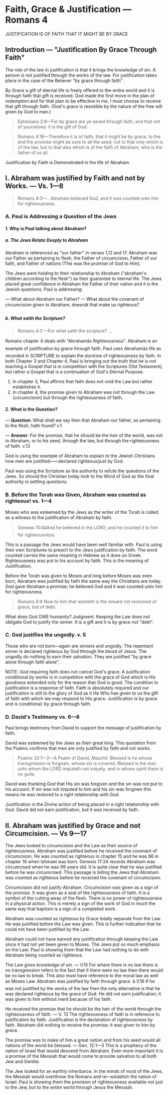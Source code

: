 # Faith, Grace & Justification &mdash; Romans 4

JUSTIFICATION IS OF FAITH THAT IT MIGHT BE BY GRACE

## Introduction &mdash; &quot;Justification By Grace Through Faith&quot;

The role of the law in justification is that it brings the knowledge of sin.  A person is not justified through the works of the law. For justification takes place in the case of the Believer &quot;by grace through faith&quot;.

By Grace a gift of eternal life is freely offered to the entire world and it is through faith that gift is received. God made the first move in the plan of redemption and for that plan to be effective in me, I must choose to receive that gift through faith. (God&apos;s grace is resistible by the nature of the free will given by God to man.)

> Ephesians 2:8&mdash;For by grace are ye saved through faith; and that not of yourselves: it is the gift of God:

> Romans 4:16&mdash;Therefore it is of faith, that it might be by grace; to the end the promise might be sure to all the seed; not to that only which is of the law, but to that also which is of the faith of Abraham; who is the father of us all.

Justification by Faith is Demonstrated in the life of Abraham.

<!-- -- -- -->
<!-- -- -- -->
<!-- -- -- -->
## I. Abraham was justified by Faith and not by Works. &mdash; Vs. 1&mdash;8

> Romans 4:3&mdash;…Abraham believed God, and it was counted unto him for righteousness.

### A. Paul is Addressing a Question of the Jews

#### 1. Why is Paul talking about Abraham?

##### a. The Jews Relate Deeply to Abraham

Abraham is referenced as &quot;our father&quot; in verses 1,12 and 17. Abraham was our Father as pertaining to flesh, the Father of circumcision, Father of our faith, and Father of nations (This was the promise of God to Him).

The Jews were holding to their relationship to Abraham (&quot;abraham&apos;s children according to the flesh&quot;) as their guarantee to eternal life. The Jews placed great confidence in Abraham the Father of their nation and it is the Jewish questions, Paul is addressing:

&mdash; What about Abraham our Father?
&mdash; What about the covenant of circumcision given to Abraham, doesnât that make us righteous?

##### b. What saith the Scripture?

> Romans 4:3 &mdash;For what saith the scripture? …

Romans chapter 4 deals with &quot;Abrahamâs Righteousness&quot;. Abraham is an example of justification by grace through faith.  Paul uses Abrahamâs life as recorded in SCRIPTURE to explain the doctrine of righteousness by faith. In both Chapter 3 and Chapter 4, Paul is bringing out the truth that he is not teaching a Gospel that is in competition with the Scriptures (Old Testament), but rather a Gospel that is a continuation of God&apos;s Eternal Purpose.

1. In chapter 3, Paul affirms that faith does not void the Law but rather establishes it.
2. In chapter 4, the promise given to Abraham was  not through the Law (circumcision) but through the righteousness of faith.

#### 2. What is the Question?

&mdash; **Question**:
What shall we say then that Abraham our father, as pertaining to the flesh, hath found? v.1

&mdash; **Answer**:
For the promise, that he should be the heir of the world, was not to Abraham, or to his seed, through the law, but through the righteousness of faith. v.13

God is using the example of Abraham to explain to the Jewish Christians how men are justified&mdash;&mdash;declared righteous/just by God.

Paul was using the Scripture as the authority to refute the questions of the Jews. So should the Christian today look to the Word of God as the final authority in settling questions.

### B. Before the Torah was Given, Abraham was counted as righteous! vs. 1&mdash;4

Moses who was esteemed by the Jews as the writer of the Torah is called as a witness to the justification of Abraham by faith.

> Genesis 15:6âAnd he believed in the LORD; and he counted it to him for righteousness.

This is a passage the Jews would have been well familiar with. Paul is using their own Scriptures to preach to the Jews justification by faith. The word counted carries the same meaning in Hebrew as it does on Greek. Righteousness was put to his account by faith. This is the meaning of Justification.

Before the Torah was given to Moses and long before Moses was even born, Abraham was justified by faith the same way the Christians are today. God gave Abraham a promise; he believed God and it was counted unto him for righteousness.

> Romans 4:4 Now to him that worketh is the reward not reckoned of grace, but of debt.

What does God OWE humanity? Judgment. Keeping the Law does not obligate God to justify the sinner. It is a gift and it is by grace not &quot;debt&quot;.

### C. God justifies the ungodly. v. 5

Those who are not born&mdash;again are sinners and ungodly. The repentant sinner is declared righteous by God through the blood of Jesus. The ungodly do nothing to earn their salvation. They are justified &quot;by grace alone through faith alone&quot;.

NOTE: God requiring faith does not cancel God&apos;s grace. A justification conditional by works is in competition with the grace of God which is His goodness extended only for the reason that God is good. The condition to justification is a response of faith. Faith is absolutely required and our justification is still to the glory of God as it He Who has given to us the gift of faith with which we may respond to His grace. Justification is  by grace and is conditional: by grace through faith.

### D. David&apos;s Testimony vs. 6&mdash;8

Paul brings testimony from David to support the message of justification by faith.

David was esteemed by the Jews as their great king. This quotation from the Psalms confirms that men are only justified by faith and not works.

> Psalms 32:1&mdash;2&mdash;A Psalm of David, Maschil. Blessed is he whose transgression is forgiven, whose sin is covered. Blessed is the man unto whom the LORD imputeth not iniquity, and in whose spirit there is no guile.

David was thanking God that His sin was forgiven and the sin was not put to his account. If sin was not imputed to him and his sin was forgiven this means he was restored to a right relationship with God.

Justification is the Divine action of being placed in a right relationship with God. David did not earn justification, but it was received by faith.

<!-- -- -- -->
<!-- -- -- -->
<!-- -- -- -->
## II. Abraham was justified by Grace and not Circumcision. &mdash; Vs 9&mdash;17

The Jews looked to circumcision and the Law as their source of righteousness. Abraham was justified before he received the covenant of circumcision. He was counted as righteous in chapter 15 and he was 86 in chapter 16 when Ishmael was born.  Genesis 17:24 records Abraham was circumcised when he was 99 years old. It is quite clear that he was justified before he was circumcised. This passage is telling the Jews that Abraham was counted as righteous before he received the covenant of circumcision.

Circumcision did not justify Abraham. Circumcision was given as a sign of the promise. It was given as a seal of the righteousness of faith. It is a symbol of the cutting away of the flesh. There is no power of righteousness in a physical action. This is merely a sign of the work of God in much the same way that baptism is a sign of a completed work.

Abraham was counted as righteous by Grace totally separate from the Law. He was justified before the Law was given. This is further indication that he could not have been justified by the Law.

Abraham could not have earned any justification through keeping the Law since it had not yet been given to Moses. The Jews put so much emphasis on the Law; Paul is showing them that the Law had nothing to do with Abraham being counted as righteous.

The Law gives knowledge of sin. &mdash; V.15 For where there is no law there is no transgression refers to the fact that if there were no law then there would be no law to break. This also must have reference to the moral law as well as Moses Law.
Abraham was justified by faith through grace. â V.16 If he was not justified by the works of the law then the only alternative is that he was declared righteous by the grace of God. He did not earn justification; it was given to him without merit because of his faith.

He received the promise that he should be the heir of the world through the righteousness of faith. &mdash; V. 13 The righteousness of faith is in reference to justification by faith. Justification is the declaration of righteousness by faith. Abraham did nothing to receive the promise; it was given to him by grace.

The promise was to make of him a great nation and from his seed would all nations of the world be blessed. &mdash; Gen. 12:1&mdash;3 This is a prophecy of the nation of Israel that would descend from Abraham. Even more important it is a promise of the Messiah that would come to provide salvation to all both Jew and Gentile.

The Jew looked for an earthly inheritance. In the minds of most of the Jews, the Messiah would overthrow the Romans and re&mdash;establish the nation of Israel. Paul is showing them the provision of righteousness available not just to the Jew, but to the entire world through Jesus the Messiah.

<!--

Review and glean:

A.	IT IS OF FAITH THAT IT MIGHT BE BY GRACE &mdash; 4:1&mdash;25

	Romans chapter four deals with Abrahamâs Righteousness. Abraham is an example of justification by faith.  Paul uses Abrahamâs life to explain the doctrine of righteousness by faith. Abrahamâs Faith is recorded.
aAbraham is mentioned as our Father (1:1; 1:12; 1:17)
1.	Father as pertaining to flesh.
2.	Father of circumcision.
3.	Father of our faith.
4.	Father of nations. (This was the promise of God to Him)
aAbraham is used to support Paulâs doctrine.
1.	Mosaic Law was not the first step in act of Redemption.
2.	History of chosen people did not begin at Sinai.
3.	Covenant with Abraham extended beyond Mosaic covenant of works.
4.	Covenant of Grace precedes covenant of works.
5.	Whole chapter is occupied with Godâs dealing with Abraham.
aPaulâs arguments are presented.  (Verses 1&mdash;25)
1.	Righteousness is by faith.
2.	Righteousness is not obtained by works.
3.	It is not acquired by circumcision.
4.	You cannot gain it through adherence of the law.  4:13&mdash;17
5.	Abrahamâs faith shows us an example that we must follow.
6.	Paul reasoned that righteousness by faith is the only way to please God.

1.	Justification by Faith is illustrated in the life of Abraham. â Vs. 1&mdash;8

Question: What shall we say then that Abraham our father, as pertaining to the flesh, hath found? v.1
Answer: For the promise, that he should be the heir of the world, was not to Abraham, or to his seed, through the law, but through the righteousness of faith. v.13

a.	Paul uses Abraham the Father of the nation of Israel to show the Jews the concept of justification by faith.
1)	The Jews placed great confidence in Abraham the Father of their nation.
	God is using the example of Abraham to prove to them how men are justified.
1)	Paul was addressing the questions of the Jew.
 	What about Abraham our Father?  What about the covenant of circumcision given to Abraham, doesnât that make us righteous? The Jews were holding to the covenant of Abraham which they believed guaranteed them eternal life.
2)	What saith the Scripture? â V. 3
	Paul was using the Scripture as the authority to refute the Questions of the Jews. So should the Christian today look to the Word of God as the final authority in settling questions. As much as possible it is good to answer the questions of people with the Bible.
Abraham was justified by faith and not by works.
1)	Abraham believed God and it was counted unto him for 	righteousness. â V. 3
3)	Moses who was esteemed by the Jews as the writer of the Torah is 	called as a witness to the justification of Abraham by faith.
Genesis 15:6âAnd he believed in the LORD; and he counted it to him for righteousness
	This is a passage the Jews would have been well familiar with. Paul is using their own Scriptures to preach to the Jews justification by faith. The word counted carries the same meaning in Hebrew as it does on Greek. Righteousness was put to his account by faith. This is the meaning of Justification. Abraham was justified by faith the same way the Christians are today. God gave Abraham a promise; he believed God and it was counted unto him for righteousness.
4)	God justifies the ungodly. â V. 5
	 Those who are not born&mdash;again are sinners and ungodly. The repentant sinner is declared righteous by God through the blood of Jesus. The ungodly do nothing to earn their salvation. They are justified totally by faith.

David is called as a witness for justification by faith.
Paul brings testimony from David to support the message of 	justification by faith.
	 David was esteemed by the Jews as their great king. This quotation from the Psalms confirms that men are only justified by faith and not works.
Psalms 32:1&mdash;2â A Psalm of David, Maschil. Blessed is he whose transgression is forgiven, whose sin is covered. Blessed is the man unto whom the LORD imputeth not iniquity, and in whose spirit there is no guile.
David was thanking God that His sin was forgiven and the sin was 	not put to his account. If sin was not imputed to him and his sin was forgiven this means he was restored to a right relationship with God. Justification is the Divine action of being placed in a right relationship with God through Jesus. David did not earn justification it was received by faith.

Abraham was justified by Grace. â Vs 9&mdash;17

The Jews looked to circumcision and the Law as their source of righteousness Abraham was justified before he received the covenant of circumcision. He was counted as righteous in chapter 15 and he was 86 in chapter 16 when Ishmael was born.  Chapter 17 records Abraham was circumcised when he was 99 years old.&mdash; Gen. 17: 24.  It is quite clear that he was justified before he was circumcised. This passage is telling the Jews that Abraham was counted as righteous before he received the covenant of circumcision.
Circumcision did not justify Abraham. Circumcision was given as a sign of the promise. It was given as a seal of the righteousness of faith. It is a symbol of the cutting away of the flesh. There is no power of righteousness in a physical action. This is merely a sign of the work of God in much the same way that baptism is a sign of a completed work.
Abraham was counted as righteous by Grace totally separate from the Law. He was justified before the Law was given. This is further indication that he could not have been justified by the Law.
Abraham could not have earned any justification through keeping the Law since it had not yet been given to Moses. The Jews put so much emphasis on the Law; Paul is showing them that the Law had nothing to do with Abraham being counted as righteous.
The Law gives knowledge of sin. â V.15 For where there is no law there is no transgression refers to the fact that if there were no law then there would be no law to break. This also must have reference to the moral law as well as Moses Law.
Abraham was justified by faith through grace. â V.16 If he was not justified by the works of the law then the only alternative is that he was declared righteous by the grace of God. He did not earn justification; it was given to him without merit because of his faith.
He received the promise that he should be the heir of the world through 	the righteousness of faith. â V. 13 The righteousness of faith is in reference to justification by faith. Justification is the declaration of righteousness by faith. Abraham did nothing to receive the promise; it was given to him by grace.
The promise was to make of him a great nation and from his seed 	would all nations of the world be blessed. â Gen. 12:1&mdash;3 This is a prophecy of the nation of Israel that would descend from Abraham. Even more important it is a promise of the Messiah that would come to provide salvation to all both Jew and Gentile.
 The Jew looked for an earthly inheritance. In the minds of most of the Jews, the Messiah would overthrow the Romans and re&mdash;establish the nation of Israel. Paul is showing them the provision of righteousness available not just to the Jew, but to the entire world through Jesus the Messiah.

God will fulfill His PromiseâVs.18&mdash;25

Abraham was given the promise of God. God promised Abraham he would have a son. Also, the Messiah would be a son of Abraham. Jesus fulfilled prophecy and was born according to his natural lineage as a descendant of Abraham.
Man has received the promise of justification by faith through Jesus Christ.
Abraham believed the promise of God. Against hope believed in hope.
	Abraham believed in the promise of God regardless of the circumstances. Sarah was about 90 and Abraham was more than 100 years old. There was no natural way possible for them to have a child. Abraham staggered not at the promise of God. &mdash; V.20
Justification is a Divine activity. Man cannot justify himself any more than Abraham could produce a son. Justification is a work of God bestowed by grace in response to faith.
-->
